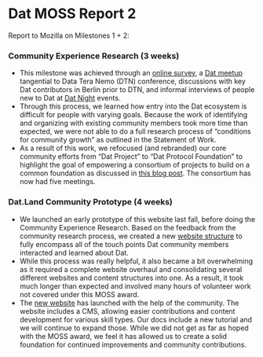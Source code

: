 # Dat MOSS Report 2

Report to Mozilla on Milestones 1 + 2:

### Community Experience Research (3 weeks)

* This milestone was achieved through an [online survey](https://datproject.typeform.com/report/kGKeKd/yH2z5AheOz1CRBDv), a [Dat meetup](https://events.datproject.org/) tangential to Data Tera Nemo (DTN) conference, discussions with key Dat contributors in Berlin prior to DTN, and informal interviews of people new to Dat at [Dat Night](https://datnight.org/) events.
* Through this process, we learned how entry into the Dat ecosystem is difficult for people with varying goals. Because the work of identifying and organizing with existing community members took more time than expected, we were not able to do a full research process of “conditions for community growth” as outlined in the Statement of Work. 
* As a result of this work, we refocused (and rebranded) our core community efforts from “Dat Project” to “Dat Protocol Foundation” to highlight the goal of empowering a consortium of projects to build on a common foundation as discussed in [this blog post](https://blog.datproject.org/2019/12/02/dat-project-is-now-dat-protocol-foundation/). The consortium has now had five meetings.


### Dat.Land Community Prototype (4 weeks)

* We launched an early prototype of this website last fall, before doing the Community Experience Research. Based on the feedback from the community research process, we created a new [website structure](https://dat.discourse.group/t/rebuilding-the-dat-website-proposed-site-map/79) to fully encompass all of the touch points Dat community members interacted and learned about Dat.
* While this process was really helpful, it also became a bit overwhelming as it required a complete website overhaul and consolidating several different websites and content structures into one. As a result, it took much longer than expected and involved many hours of volunteer work not covered under this MOSS award.
* The [new website](https://dat.foundation/) has launched with the help of the community. The website includes a CMS, allowing easier contributions and content development for various skill types. Our docs include a new tutorial and we will continue to expand those. While we did not get as far as hoped with the MOSS award, we feel it has allowed us to create a solid foundation for continued improvements and community contributions.


